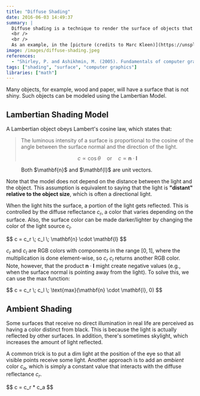```yaml
---
title: "Diffuse Shading"
date: 2016-06-03 14:49:37
summary: |
  Diffuse shading is a technique to render the surface of objects that are not shiny.
  <br />
  <br />
  As an example, in the [picture (credits to Marc Kleen)](https://unsplash.com/photos/8hU6vtwY8l8), we see a real-life car with a matte coating, which we want to emulate using the Lambertian shading model.
image: /images/diffuse-shading.jpeg
references:
  - "Shirley, P. and Ashikhmin, M. (2005). Fundamentals of computer graphics. Wellesley, Mass.: AK Peters."
tags: ["shading", "surface", "computer graphics"]
libraries: ["math"]
---
```


Many objects, for example, wood and paper, will have a surface that is not shiny. Such objects can be modeled using the Lambertian Model.

## Lambertian Shading Model

A Lambertian object obeys Lambert's cosine law, which states that:

> The luminous intensity of a surface is proportional to the cosine of the angle between the surface normal and the direction of the light.
>
> $$
> c \propto \cos{\theta}  \quad \text{or} \quad c \propto \mathbf{n} \cdot \mathbf{l}
> $$

<figure>
  <div class="figure-images">
    <img class="lazy-load" data-src="/images/diffuse-shading!lambertian.jpg" alt="">
  </div>
  <figcaption>Both $\mathbf{n}$ and $\mathbf{l}$ are unit vectors.</figcaption>
</figure>

Note that the model does not depend on the distance between the light and the object. This assumption is equivalent to saying that the light is **"distant" relative to the object size**, which is often a directional light.

When the light hits the surface, a portion of the light gets reflected. This is controlled by the diffuse reflectance $c_r$, a color that varies depending on the surface. Also, the surface color can be made darker/lighter by changing the color of the light source $c_l$.

<div>$$
c = c_r \; c_l \; \mathbf{n} \cdot \mathbf{l}
$$</div>

$c_r$ and $c_l$ are RGB colors with components in the range $[0, 1]$, where the multiplication is done element-wise, so $c_r\; c_l$ returns another RGB color. Note, however, that the product $\mathbf{n} \cdot \mathbf{l}$ might create negative values (e.g., when the surface normal is pointing away from the light). To solve this, we can use the max function:

<div>$$
c = c_r \; c_l \; \text{max}(\mathbf{n} \cdot \mathbf{l}, 0)
$$</div>

## Ambient Shading

Some surfaces that receive no direct illumination in real life are perceived as having a color distinct from black. This is because the light is actually reflected by other surfaces. In addition, there's sometimes skylight, which increases the amount of light reflected.

A common trick is to put a dim light at the position of the eye so that all visible points receive some light. Another approach is to add an *ambient* color $c_a$, which is simply a constant value that interacts with the diffuse reflectance $c_r$.

<div>$$
c = c_r * c_a
$$</div>
